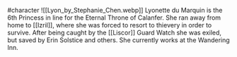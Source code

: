 #character 
![[Lyon_by_Stephanie_Chen.webp]]
Lyonette du Marquin is the 6th Princess in line for the Eternal Throne of Calanfer. She ran away from home to [[Izril]], where she was forced to resort to thievery in order to survive.
After being caught by the [[Liscor]] Guard Watch she was exiled, but saved by Erin Solstice and others. She currently works at the Wandering Inn.
